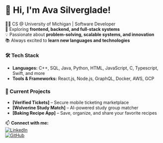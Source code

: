 # 👋 Hi, I'm Ava Silverglade!  
👩‍💻 CS @ University of Michigan | Software Developer  
🚀 Exploring **frontend, backend, and full-stack systems**  
💡 Passionate about **problem-solving, scalable systems, and innovation**  
📚 Always excited to **learn new languages and technologies**  

### 🛠 Tech Stack  
- **Languages:** C++, SQL, Java, Python, HTML, JavaScript, C, Typescript, Swift, and more  
- **Tools & Frameworks:** React.js, Node.js, GraphQL, Docker, AWS, GCP  

### 📌 Current Projects  
- **[Verified Tickets]** – Secure mobile ticketing marketplace  
- **[Wolverine Study Match]** – AI-powered study group matcher
- **[Baking Recipe App]** – Save, organize, and share your favorite recipes  

📫 **Connect with me:**  
[![LinkedIn](https://img.shields.io/badge/LinkedIn-Ava_Silverglade-blue?style=flat&logo=linkedin)](https://www.linkedin.com/in/ava-silverglade/)  
[![GitHub](https://img.shields.io/badge/GitHub-Ava_Silverglade-black?style=flat&logo=github)](https://github.com/avasilverglade25)  
